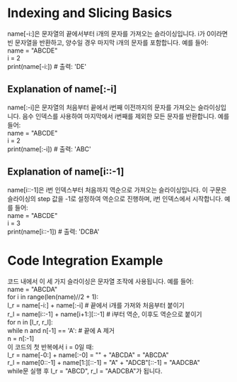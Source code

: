 # Indexing and Slicing Basics  
name[-i:]은 문자열의 끝에서부터 i개의 문자를 가져오는 슬라이싱입니다. i가 0이라면 빈 문자열을 반환하고, 양수일 경우 마지막 i개의 문자를 포함합니다. 예를 들어:  
name = "ABCDE"  
i = 2  
print(name[-i:])  # 출력: 'DE'  

## Explanation of name[:-i]  
name[:-i]은 문자열의 처음부터 끝에서 i번째 이전까지의 문자를 가져오는 슬라이싱입니다. 음수 인덱스를 사용하여 마지막에서 i번째를 제외한 모든 문자를 반환합니다. 예를 들어:  
name = "ABCDE"  
i = 2  
print(name[:-i])  # 출력: 'ABC'  

## Explanation of name[i::-1]  
name[i::-1]은 i번 인덱스부터 처음까지 역순으로 가져오는 슬라이싱입니다. 이 구문은 슬라이싱의 step 값을 -1로 설정하여 역순으로 진행하며, i번 인덱스에서 시작합니다. 예를 들어:  
name = "ABCDE"  
i = 3  
print(name[i::-1])  # 출력: 'DCBA'  

# Code Integration Example  
코드 내에서 이 세 가지 슬라이싱은 문자열 조작에 사용됩니다. 예를 들어:  
name = "ABCDA"  
for i in range(len(name)//2 + 1):  
    l_r = name[-i:] + name[:-i]  # 끝에서 i개를 가져와 처음부터 붙이기  
    r_l = name[i::-1] + name[i+1:][::-1]  # i부터 역순, 이후도 역순으로 붙이기  
    for n in [l_r, r_l]:  
        while n and n[-1] == 'A':  # 끝에 A 제거  
            n = n[:-1]  
이 코드의 첫 반복에서 i = 0일 때:  
l_r = name[-0:] + name[:-0] = "" + "ABCDA" = "ABCDA"  
r_l = name[0::-1] + name[1:][::-1] = "A" + "ADCB"[::-1] = "AADCBA"  
while문 실행 후 l_r = "ABCD", r_l = "AADCBA"가 됩니다.  
